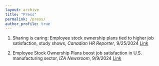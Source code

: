 ```yaml
---
layout: archive
title: "Press"
permalink: /press/
author_profile: true
---
```


1. Sharing is caring: Employee stock ownership plans tied to higher job satisfaction, study shows,
*Canadian HR Reporter*, 9/25/2024 [Link](https://www.hrreporter.com/focus-areas/compensation-andbenefits/sharing-is-caring-employee-stock-ownership-plans-tied-to-higher-job-satisfaction-studyshows/388748)

2. Employee Stock Ownership Plans boost job satisfaction in U.S. manufacturing sector, *IZA Newsroom*, 9/9/2024 [Link](https://newsroom.iza.org/en/archive/research/employee-stock-ownership-plans-boost-job-satisfaction-in-u-s-manufacturing-sector/)
